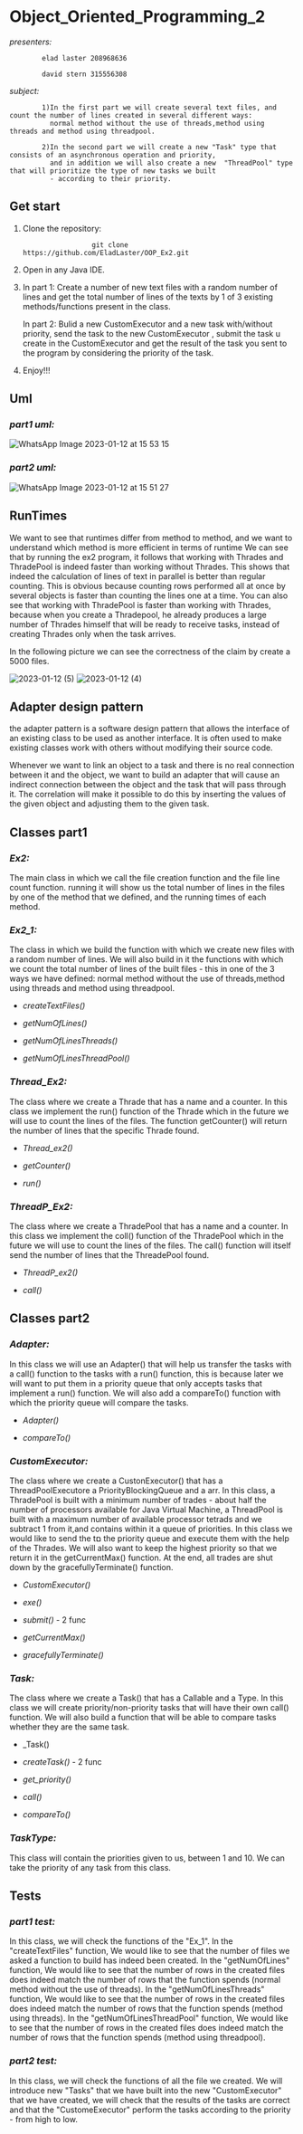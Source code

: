 # Object_Oriented_Programming_2

*presenters:*

            elad laster 208968636

            david stern 315556308
            
*subject:*
          
            1)In the first part we will create several text files, and count the number of lines created in several different ways:
              normal method without the use of threads,method using threads and method using threadpool.
             
            2)In the second part we will create a new "Task" type that consists of an asynchronous operation and priority,
              and in addition we will also create a new  "ThreadPool" type that will prioritize the type of new tasks we built 
              - according to their priority.
            
## Get start 
1) Clone the repository:

                        git clone https://github.com/EladLaster/OOP_Ex2.git   
                                               
2) Open in any Java IDE.
 
3) In part 1: Create a number of new text files with a random number of lines and get the total number of lines of the texts
              by 1 of 3 existing methods/functions present in the class.

   In part 2: Bulid a new CustomExecutor and a new task with/without priority, send the task to the new CustomExecutor , submit the task 
              u create in the CustomExecutor and get the result of the task you sent to the program by considering the priority of the task.

4) Enjoy!!!

## Uml

### *part1 uml:*

![WhatsApp Image 2023-01-12 at 15 53 15](https://user-images.githubusercontent.com/118683420/212110815-09c3f479-e9ec-4db7-81f3-90782745d62d.jpeg)

### *part2 uml:*

![WhatsApp Image 2023-01-12 at 15 51 27](https://user-images.githubusercontent.com/118683420/212110544-3fc26566-0fce-4c10-b54e-3507ac94aa75.jpeg)

## RunTimes

We want to see that runtimes differ from method to method, and we want to understand which method is more efficient in terms of runtime
We can see that by running the ex2 program, it follows that working with Thrades and ThradePool is indeed faster than working without Thrades. This shows that indeed the calculation of lines of text in parallel is better than regular counting. This is obvious because counting rows performed all at once by several objects is faster than counting the lines one at a time.
You can also see that working with ThradePool is faster than working with Thrades, because when you create a Thradepool, he already produces a large number of Thrades himself that will be ready to receive tasks, instead of creating Thrades only when the task arrives.

In the following picture we can see the correctness of the claim by create a 5000 files.

![2023-01-12 (5)](https://user-images.githubusercontent.com/118683420/212140507-0337ede9-b666-46b3-a01c-c4f3982456e0.png)
![2023-01-12 (4)](https://user-images.githubusercontent.com/118683420/212140383-3dce131b-f0c0-46ae-8202-d8daabcca826.png)




## Adapter design pattern

the adapter pattern is a software design pattern that allows the interface of an existing class to be used as another interface.
It is often used to make existing classes work with others without modifying their source code.

Whenever we want to link an object to a task and there is no real connection between it and the object, we want to build an adapter that will cause an indirect connection between the object and the task that will pass through it. 
The correlation will make it possible to do this by inserting the values of the given object and adjusting them to the given task.


## Classes part1


### *Ex2:*
The main class in which we call the file creation function and the file line count function.
running it will show us the total number of lines in the files by one of the method that we defined, and the running times of each method.

### *Ex2_1:*
The class in which we build the function with which we create new files with a random number of lines.
We will also build in it the functions with which we count the total number of lines of the built files - this in one of the 3 ways we have defined:
normal method without the use of threads,method using threads and method using threadpool.

- _createTextFiles()_

- _getNumOfLines()_

- _getNumOfLinesThreads()_

- _getNumOfLinesThreadPool()_


### *Thread_Ex2:*

The class where we create a Thrade that has a name and a counter.
In this class we implement the run() function of the Thrade which in the future we will use to count the lines of the files.
The function getCounter() will return the number of lines that the specific Thrade found.

- _Thread_ex2()_

- _getCounter()_

- _run()_


### *ThreadP_Ex2:*

The class where we create a ThradePool that has a name and a counter.
In this class we implement the coll() function of the ThradePool which in the future we will use to count the lines of the files.
The call() function will itself send the number of lines that the ThreadePool found.

- _ThreadP_ex2()_

- _call()_

## Classes part2


### *Adapter:*

In this class we will use an Adapter() that will help us transfer the tasks with a call() function to the tasks with a run() function,
this is because later we will want to put them in a priority queue that only accepts tasks that implement a run() function.
We will also add a compareTo() function with which the priority queue will compare the tasks.

- _Adapter()_

- _compareTo()_


### *CustomExecutor:*

The class where we create a CustonExecutor() that has a ThreadPoolExecutore a PriorityBlockingQueue and a arr.
In this class, a ThradePool is built with a minimum number of trades - about half the number of processors available for Java Virtual Machine,
a ThreadPool is built with a maximum number of available processor tetrads and we subtract 1 from it,and contains within it a queue of priorities.
In this class we would like to send the tם the priority queue and execute them with the help of the Thrades.
We will also want to keep the highest priority so that we return it in the getCurrentMax() function.
At the end, all trades are shut down by the gracefullyTerminate() function.

- _CustomExecutor()_ 

- _exe()_ 

- _submit()_ - 2 func

- _getCurrentMax()_ 

- _gracefullyTerminate()_ 

### *Task:*

The class where we create a Task() that has a Callable and a Type.
In this class we will create priority/non-priority tasks that will have their own call() function.
We will also build a function that will be able to compare tasks whether they are the same task.

- _Task()

- _createTask()_ - 2 func

- _get_priority()_ 

- _call()_ 

- _compareTo()_ 

### *TaskType:*

This class will contain the priorities given to us, between 1 and 10.
We can take the priority of any task from this class.

## Tests

### *part1 test:*

In this class, we will check the functions of the "Ex_1".
In the "createTextFiles" function, We would like to see that the number of files we asked a function to build has indeed been created.
In the "getNumOfLines" function, We would like to see that the number of rows in the created files does indeed match the number of rows that the function spends (normal method without the use of threads).
In the "getNumOfLinesThreads" function, We would like to see that the number of rows in the created files does indeed match the number of rows that the function spends (method using threads).
In the "getNumOfLinesThreadPool" function, We would like to see that the number of rows in the created files does indeed match the number of rows that the function spends (method using threadpool).

### *part2 test:*

In this class, we will check the functions of all the file we created.
We will introduce new "Tasks" that we have built into the new "CustomExecutor" that we have created, we will check that the results of the tasks are correct and that the "CustomeExecutor" perform the tasks according to the priority - from high to low.


